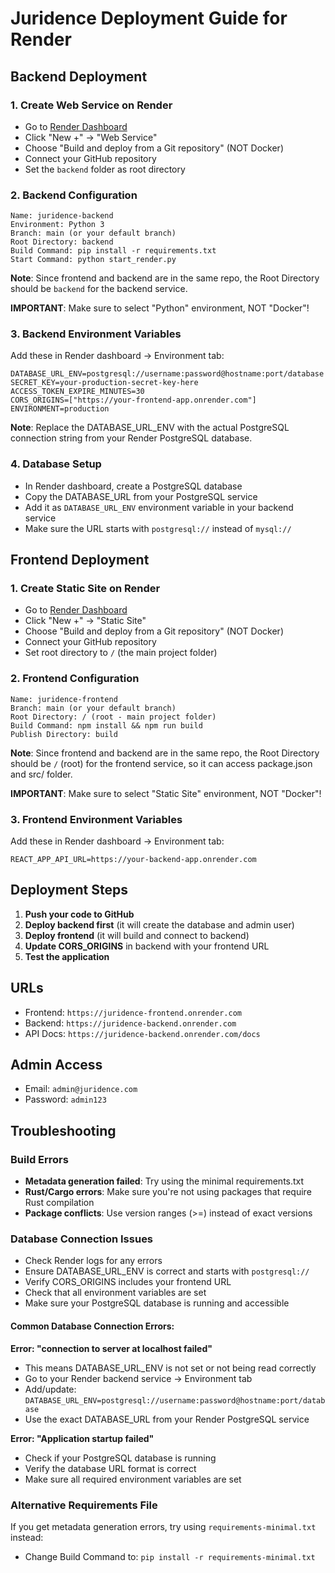 # Juridence Deployment Guide for Render

## Backend Deployment

### 1. Create Web Service on Render
- Go to [Render Dashboard](https://dashboard.render.com)
- Click "New +" → "Web Service"
- Choose "Build and deploy from a Git repository" (NOT Docker)
- Connect your GitHub repository
- Set the `backend` folder as root directory

### 2. Backend Configuration
```
Name: juridence-backend
Environment: Python 3
Branch: main (or your default branch)
Root Directory: backend
Build Command: pip install -r requirements.txt
Start Command: python start_render.py
```

**Note**: Since frontend and backend are in the same repo, the Root Directory should be `backend` for the backend service.

**IMPORTANT**: Make sure to select "Python" environment, NOT "Docker"!

### 3. Backend Environment Variables
Add these in Render dashboard → Environment tab:
```
DATABASE_URL_ENV=postgresql://username:password@hostname:port/database
SECRET_KEY=your-production-secret-key-here
ACCESS_TOKEN_EXPIRE_MINUTES=30
CORS_ORIGINS=["https://your-frontend-app.onrender.com"]
ENVIRONMENT=production
```

**Note**: Replace the DATABASE_URL_ENV with the actual PostgreSQL connection string from your Render PostgreSQL database.

### 4. Database Setup
- In Render dashboard, create a PostgreSQL database
- Copy the DATABASE_URL from your PostgreSQL service
- Add it as `DATABASE_URL_ENV` environment variable in your backend service
- Make sure the URL starts with `postgresql://` instead of `mysql://`

## Frontend Deployment

### 1. Create Static Site on Render
- Go to [Render Dashboard](https://dashboard.render.com)
- Click "New +" → "Static Site"
- Choose "Build and deploy from a Git repository" (NOT Docker)
- Connect your GitHub repository
- Set root directory to `/` (the main project folder)

### 2. Frontend Configuration
```
Name: juridence-frontend
Branch: main (or your default branch)
Root Directory: / (root - main project folder)
Build Command: npm install && npm run build
Publish Directory: build
```

**Note**: Since frontend and backend are in the same repo, the Root Directory should be `/` (root) for the frontend service, so it can access package.json and src/ folder.

**IMPORTANT**: Make sure to select "Static Site" environment, NOT "Docker"!

### 3. Frontend Environment Variables
Add these in Render dashboard → Environment tab:
```
REACT_APP_API_URL=https://your-backend-app.onrender.com
```

## Deployment Steps

1. **Push your code to GitHub**
2. **Deploy backend first** (it will create the database and admin user)
3. **Deploy frontend** (it will build and connect to backend)
4. **Update CORS_ORIGINS** in backend with your frontend URL
5. **Test the application**

## URLs
- Frontend: `https://juridence-frontend.onrender.com`
- Backend: `https://juridence-backend.onrender.com`
- API Docs: `https://juridence-backend.onrender.com/docs`

## Admin Access
- Email: `admin@juridence.com`
- Password: `admin123`

## Troubleshooting

### Build Errors
- **Metadata generation failed**: Try using the minimal requirements.txt
- **Rust/Cargo errors**: Make sure you're not using packages that require Rust compilation
- **Package conflicts**: Use version ranges (>=) instead of exact versions

### Database Connection Issues
- Check Render logs for any errors
- Ensure DATABASE_URL_ENV is correct and starts with `postgresql://`
- Verify CORS_ORIGINS includes your frontend URL
- Check that all environment variables are set
- Make sure your PostgreSQL database is running and accessible

#### Common Database Connection Errors:

**Error: "connection to server at localhost failed"**
- This means DATABASE_URL_ENV is not set or not being read correctly
- Go to your Render backend service → Environment tab
- Add/update: `DATABASE_URL_ENV=postgresql://username:password@hostname:port/database`
- Use the exact DATABASE_URL from your Render PostgreSQL service

**Error: "Application startup failed"**
- Check if your PostgreSQL database is running
- Verify the database URL format is correct
- Make sure all required environment variables are set

### Alternative Requirements File
If you get metadata generation errors, try using `requirements-minimal.txt` instead:
- Change Build Command to: `pip install -r requirements-minimal.txt`
